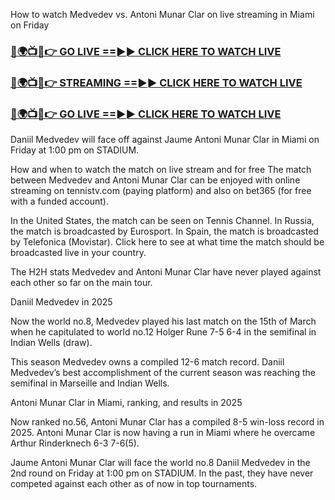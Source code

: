 How to watch Medvedev vs. Antoni Munar Clar on live streaming in Miami on Friday

<h3><a href="https://t.co/CMoVNh9sVv">🔴🌍📺📱👉 GO LIVE ==►► CLICK HERE TO WATCH LIVE</a></h3>

<h3><a href="https://t.co/CMoVNh9sVv">🔴🌍📺📱👉 STREAMING ==►► CLICK HERE TO WATCH LIVE</a></h3>

<h3><a href="https://t.co/CMoVNh9sVv">🔴🌍📺📱👉 GO LIVE ==►► CLICK HERE TO WATCH LIVE</a></h3>

Daniil Medvedev will face off against Jaume Antoni Munar Clar in Miami on Friday at 1:00 pm on STADIUM.

How and when to watch the match on live stream and for free
The match between Medvedev and Antoni Munar Clar can be enjoyed with online streaming on tennistv.com (paying platform) and also on bet365 (for free with a funded account).

In the United States, the match can be seen on Tennis Channel. In Russia, the match is broadcasted by Eurosport. In Spain, the match is broadcasted by Telefonica (Movistar). Click here to see at what time the match should be broadcasted live in your country.

The H2H stats
Medvedev and Antoni Munar Clar have never played against each other so far on the main tour.

Daniil Medvedev in 2025

Now the world no.8, Medvedev played his last match on the 15th of March when he capitulated to world no.12 Holger Rune 7-5 6-4 in the semifinal in Indian Wells (draw).

This season Medvedev owns a compiled 12-6 match record. Daniil Medvedev’s best accomplishment of the current season was reaching the semifinal in Marseille and Indian Wells.

Antoni Munar Clar in Miami, ranking, and results in 2025

Now ranked no.56, Antoni Munar Clar has a compiled 8-5 win-loss record in 2025. Antoni Munar Clar is now having a run in Miami where he overcame Arthur Rinderknech 6-3 7-6(5).

Jaume Antoni Munar Clar will face the world no.8 Daniil Medvedev in the 2nd round on Friday at 1:00 pm on STADIUM. In the past, they have never competed against each other as of now in top tournaments.

